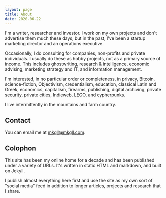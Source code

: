 ```yaml
---
layout: page
title: About
date: 2020-06-22
---
```


I'm a writer, researcher and investor. I work on my own projects and don't advertise them much these days, but in the past, I've been a startup marketing director and an operations executive.

Occasionally, I do consulting for companies, non-profits and private individuals. I usually do these as hobby projects, not as a primary source of income. This includes ghostwriting, research & intelligence, economic advising, marketing strategy and IT, and information management.

I'm interested, in no particular order or completeness, in privacy, Bitcoin, science-fiction, Objectivism, credentialism, education, classical Latin and Greek, economics, capitalism, firearms, publishing, digital archiving, private security, private cities, Indieweb, LEGO, and cypherpunks.

I live intermittently in the mountains and farm country.

## Contact

You can email me at mkgll@mkgll.com.

## Colophon

This site has been my online home for a decade and has been published under a variety of URLs. It's written in static HTML and markdown, and built on Jekyll. 

I publish almost everything here first and use the site as my own sort of "social media" feed in addition to longer articles, projects and research that I share.
